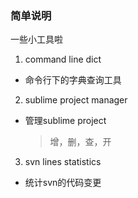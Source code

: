 ###  简单说明
 
一些小工具啦

1. command line dict  
  * 命令行下的字典查询工具  
2. sublime project manager 
  * 管理sublime project  
       > 增，删，查，开
3. svn lines statistics   
  * 统计svn的代码变更
